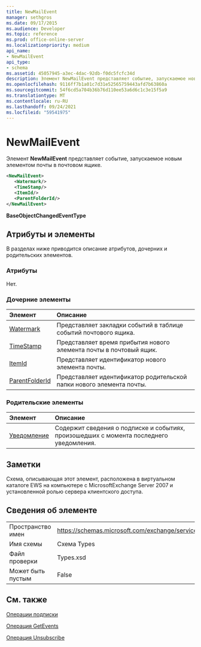 ```yaml
---
title: NewMailEvent
manager: sethgros
ms.date: 09/17/2015
ms.audience: Developer
ms.topic: reference
ms.prod: office-online-server
ms.localizationpriority: medium
api_name:
- NewMailEvent
api_type:
- schema
ms.assetid: 45057945-a3ec-4dac-92db-f0dc5fcfc34d
description: Элемент NewMailEvent представляет событие, запускаемое новым элементом почты в почтовом ящике.
ms.openlocfilehash: 9116ff7b1a01c7d31e52565759443afd7b63860a
ms.sourcegitcommit: 54f6cd5a704b36b76d110ee53a6d6c1c3e15f5a9
ms.translationtype: MT
ms.contentlocale: ru-RU
ms.lasthandoff: 09/24/2021
ms.locfileid: "59541975"
---
```

# <a name="newmailevent"></a>NewMailEvent

Элемент **NewMailEvent** представляет событие, запускаемое новым элементом почты в почтовом ящике. 
  
```xml
<NewMailEvent>
   <Watermark/>
   <TimeStamp/>
   <ItemId/>
   <ParentFolderId/>
</NewMailEvent>
```

 **BaseObjectChangedEventType**
## <a name="attributes-and-elements"></a>Атрибуты и элементы

В разделах ниже приводится описание атрибутов, дочерних и родительских элементов.
  
### <a name="attributes"></a>Атрибуты

Нет.
  
### <a name="child-elements"></a>Дочерние элементы

|**Элемент**|**Описание**|
|:-----|:-----|
|[Watermark](watermark.md) <br/> |Представляет закладки событий в таблице событий почтового ящика.  <br/> |
|[TimeStamp](timestamp.md) <br/> |Представляет время прибытия нового элемента почты в почтовый ящик.  <br/> |
|[ItemId](itemid.md) <br/> |Представляет идентификатор нового элемента почты.  <br/> |
|[ParentFolderId](parentfolderid.md) <br/> |Представляет идентификатор родительской папки нового элемента почты.  <br/> |
   
### <a name="parent-elements"></a>Родительские элементы

|**Элемент**|**Описание**|
|:-----|:-----|
|[Уведомление](notification-ex15websvcsotherref.md) <br/> |Содержит сведения о подписке и событиях, произошедших с момента последнего уведомления.  <br/> |
   
## <a name="remarks"></a>Заметки

Схема, описывающая этот элемент, расположена в виртуальном каталоге EWS на компьютере с MicrosoftExchange Server 2007 и установленной ролью сервера клиентского доступа.
  
## <a name="element-information"></a>Сведения об элементе

|||
|:-----|:-----|
|Пространство имен  <br/> |https://schemas.microsoft.com/exchange/services/2006/types  <br/> |
|Имя схемы  <br/> |Схема Types  <br/> |
|Файл проверки  <br/> |Types.xsd  <br/> |
|Может быть пустым  <br/> |False  <br/> |
   
## <a name="see-also"></a>См. также



[Операции подписки](subscribe-operation.md)
  
[Операция GetEvents](getevents-operation.md)
  
[Операция Unsubscribe](unsubscribe-operation.md)


